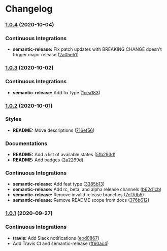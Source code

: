 # Changelog

### [1.0.4](https://github.com/extra2000/zookeeper-formula/compare/v1.0.3...v1.0.4) (2020-10-04)


### Continuous Integrations

* **semantic-release:** Fix patch updates with BREAKING CHANGE doesn't trigger major release ([2a05e51](https://github.com/extra2000/zookeeper-formula/commit/2a05e518d7a300dd276c4956d1914305622ca22a))

### [1.0.3](https://github.com/extra2000/zookeeper-formula/compare/v1.0.2...v1.0.3) (2020-10-02)


### Continuous Integrations

* **semantic-release:** Add fix type ([1cea183](https://github.com/extra2000/zookeeper-formula/commit/1cea183f2dd67337127994ab443899ade8fb0347))

### [1.0.2](https://github.com/extra2000/zookeeper-formula/compare/v1.0.1...v1.0.2) (2020-10-01)


### Styles

* **README:** Move descriptions ([716ef56](https://github.com/extra2000/zookeeper-formula/commit/716ef56a38e4d3de1366218a9195ac744628c561))


### Documentations

* **README:** Add a list of available states ([5fb293d](https://github.com/extra2000/zookeeper-formula/commit/5fb293d56ff011b3c0035fa202173b3552585b7d))
* **README:** Add badges ([2a2269d](https://github.com/extra2000/zookeeper-formula/commit/2a2269d9c31d7a2d60e9e30760b8b9d919d35fce))


### Continuous Integrations

* **semantic-release:** Add feat type ([3385b13](https://github.com/extra2000/zookeeper-formula/commit/3385b13e3eaae9e0b8f689f89c795709c16ba2d6))
* **semantic-release:** Add rc, beta, and alpha release channels ([b62d1cb](https://github.com/extra2000/zookeeper-formula/commit/b62d1cb54f756491e4186d5d4aec108066b113ae))
* **semantic-release:** Remove invalid release branches ([7cf7db5](https://github.com/extra2000/zookeeper-formula/commit/7cf7db5ae837e9dc2646d3fa20977c5858cd9881))
* **semantic-release:** Remove README scope from docs ([376b612](https://github.com/extra2000/zookeeper-formula/commit/376b6127d072d9f1d7b50cb0d25f2016e8528264))

### [1.0.1](https://github.com/extra2000/zookeeper-formula/compare/v1.0.0...v1.0.1) (2020-09-27)


### Continuous Integrations

* **travis:** Add Slack notifications ([ebd0867](https://github.com/extra2000/zookeeper-formula/commit/ebd0867509dbaf60b1b37d57716663f59e598bcd))
* Add Travis CI and semantic-release ([ff60ac4](https://github.com/extra2000/zookeeper-formula/commit/ff60ac43f1c0d24c14dd6a7535936cd728a7d283))
